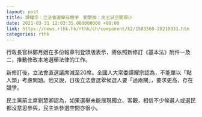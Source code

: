 ```yaml
---
layout: post
title: 譚耀宗：立法會選舉存競爭　劉慧卿：民主派空間很小
date: 2021-03-31 12:03:35.000000000 +08:00
link: https://news.rthk.hk/rthk/ch/component/k2/1583560-20210331.htm
categories: rthk
---
```


行政長官林鄭月娥在多份報章刊登頭版表示，將依照新修訂《基本法》附件一及二，推動修改本地選舉法律的工作。

新修訂後，立法會直選議席減至20席。全國人大常委譚耀宗認為，不能單以「點人頭」考慮問題。他又說，日後立法會選舉候選人要「過兩關」，要求更高，存在競爭。

民主黨前主席劉慧卿認為，如果選舉未能展現獨立、客觀，相信不少候選人或選民都沒意思參與，民主派參選空間亦很小。
